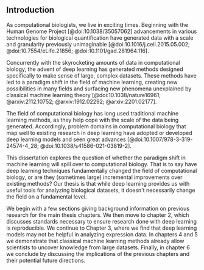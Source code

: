 ## Introduction                                                                                                                                                                                             
                                                                                                                                                                                                            
As computational biologists, we live in exciting times.
Beginning with the Human Genome Project [@doi:10.1038/35057062] advancements in various technologies for biological quantification have generated data with a scale and granularity previously unimaginable [@doi:10.1016/j.cell.2015.05.002; @doi:10.7554/eLife.21856; @doi:10.1101/gad.281964.116].

Concurrently with the skyrocketing amounts of data in computational biology, the advent of deep learning has generated methods designed specifically to make sense of large, complex datasets.
These methods have led to a paradigm shift in the field of machine learning, creating new possibilities in many fields and surfacing new phenomena unexplained by classical machine learning theory [@doi:10.1038/nature16961; @arxiv:2112.10752; @arxiv:1912.02292; @arxiv:2201.02177].

The field of computational biology has long used traditional machine learning methods, as they help cope with the scale of the data being generated.
Accordingly, problem domains in computational biology that map well to existing research in deep learning have adopted or developed deep learning models and seen great advances [@doi:10.1007/978-3-319-24574-4_28; @doi:10.1038/s41586-021-03819-2].

This dissertation explores the question of whether the paradigm shift in machine learning will spill over to computational biology.
That is to say have deep learning techniques fundamentally changed the field of computational biology, or are they (sometimes large) incremental improvements over existing methods?
Our thesis is that while deep learning provides us with useful tools for analyzing biological datasets, it doesn't necessarily change the field on a fundamental level.

We begin with a few sections giving background information on previous research for the main thesis chapters.
We then move to chapter 2, which discusses standards necessary to ensure research done with deep learning is reproducible.
We continue to Chapter 3, where we find that deep learning models may not be helpful in analyzing expression data.
In chapters 4 and 5 we demonstrate that classical machine learning methods already allow scientists to uncover knowledge from large datasets.
Finally, in chapter 6 we conclude by discussing the implications of the previous chapters and their potential future directions.
